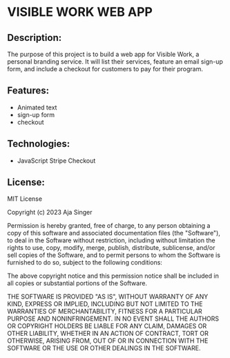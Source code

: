 # VISIBLE WORK WEB APP

## Description: 
The purpose of this project is to build a web app for Visible Work, a personal branding service. 
It will list their services, feature an email sign-up form, and include a checkout for customers 
to pay for their program. 

## Features:
* Animated text
* sign-up form 
* checkout

## Technologies: 
* JavaScript Stripe Checkout

## License: 
MIT License

Copyright (c) 2023 Aja Singer

Permission is hereby granted, free of charge, to any person obtaining a copy
of this software and associated documentation files (the "Software"), to deal
in the Software without restriction, including without limitation the rights
to use, copy, modify, merge, publish, distribute, sublicense, and/or sell
copies of the Software, and to permit persons to whom the Software is
furnished to do so, subject to the following conditions:

The above copyright notice and this permission notice shall be included in all
copies or substantial portions of the Software.

THE SOFTWARE IS PROVIDED "AS IS", WITHOUT WARRANTY OF ANY KIND, EXPRESS OR
IMPLIED, INCLUDING BUT NOT LIMITED TO THE WARRANTIES OF MERCHANTABILITY,
FITNESS FOR A PARTICULAR PURPOSE AND NONINFRINGEMENT. IN NO EVENT SHALL THE
AUTHORS OR COPYRIGHT HOLDERS BE LIABLE FOR ANY CLAIM, DAMAGES OR OTHER
LIABILITY, WHETHER IN AN ACTION OF CONTRACT, TORT OR OTHERWISE, ARISING FROM,
OUT OF OR IN CONNECTION WITH THE SOFTWARE OR THE USE OR OTHER DEALINGS IN THE
SOFTWARE.